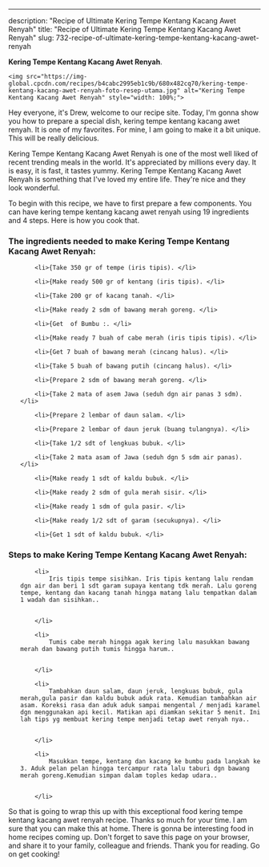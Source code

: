 ---
description: "Recipe of Ultimate Kering Tempe Kentang Kacang Awet Renyah"
title: "Recipe of Ultimate Kering Tempe Kentang Kacang Awet Renyah"
slug: 732-recipe-of-ultimate-kering-tempe-kentang-kacang-awet-renyah

<p>
	<strong>Kering Tempe Kentang Kacang Awet Renyah</strong>. 
	
</p>
<p>
	
	<img src="https://img-global.cpcdn.com/recipes/b4cabc2995eb1c9b/680x482cq70/kering-tempe-kentang-kacang-awet-renyah-foto-resep-utama.jpg" alt="Kering Tempe Kentang Kacang Awet Renyah" style="width: 100%;">
	
	
</p>
<p>
	Hey everyone, it's Drew, welcome to our recipe site. Today, I'm gonna show you how to prepare a special dish, kering tempe kentang kacang awet renyah. It is one of my favorites. For mine, I am going to make it a bit unique. This will be really delicious.
</p>
	
<p>
	
</p>
<p>
	Kering Tempe Kentang Kacang Awet Renyah is one of the most well liked of recent trending meals in the world. It's appreciated by millions every day. It is easy, it is fast, it tastes yummy. Kering Tempe Kentang Kacang Awet Renyah is something that I've loved my entire life. They're nice and they look wonderful.
</p>

<p>
To begin with this recipe, we have to first prepare a few components. You can have kering tempe kentang kacang awet renyah using 19 ingredients and 4 steps. Here is how you cook that.
</p>

<h3>The ingredients needed to make Kering Tempe Kentang Kacang Awet Renyah:</h3>

<ol>
	
		<li>{Take 350 gr of tempe (iris tipis). </li>
	
		<li>{Make ready 500 gr of kentang (iris tipis). </li>
	
		<li>{Take 200 gr of kacang tanah. </li>
	
		<li>{Make ready 2 sdm of bawang merah goreng. </li>
	
		<li>{Get  of Bumbu :. </li>
	
		<li>{Make ready 7 buah of cabe merah (iris tipis tipis). </li>
	
		<li>{Get 7 buah of bawang merah (cincang halus). </li>
	
		<li>{Take 5 buah of bawang putih (cincang halus). </li>
	
		<li>{Prepare 2 sdm of bawang merah goreng. </li>
	
		<li>{Take 2 mata of asem Jawa (seduh dgn air panas 3 sdm). </li>
	
		<li>{Prepare 2 lembar of daun salam. </li>
	
		<li>{Prepare 2 lembar of daun jeruk (buang tulangnya). </li>
	
		<li>{Take 1/2 sdt of lengkuas bubuk. </li>
	
		<li>{Take 2 mata asam of Jawa (seduh dgn 5 sdm air panas). </li>
	
		<li>{Make ready 1 sdt of kaldu bubuk. </li>
	
		<li>{Make ready 2 sdm of gula merah sisir. </li>
	
		<li>{Make ready 1 sdm of gula pasir. </li>
	
		<li>{Make ready 1/2 sdt of garam (secukupnya). </li>
	
		<li>{Get 1 sdt of kaldu bubuk. </li>
	
</ol>
<p>
	
</p>

<h3>Steps to make Kering Tempe Kentang Kacang Awet Renyah:</h3>

<ol>
	
		<li>
			Iris tipis tempe sisihkan. Iris tipis kentang lalu rendam dgn air dan beri 1 sdt garam supaya kentang tdk merah. Lalu goreng tempe, kentang dan kacang tanah hingga matang lalu tempatkan dalam 1 wadah dan sisihkan..
			
			
		</li>
	
		<li>
			Tumis cabe merah hingga agak kering lalu masukkan bawang merah dan bawang putih tumis hingga harum..
			
			
		</li>
	
		<li>
			Tambahkan daun salam, daun jeruk, lengkuas bubuk, gula merah,gula pasir dan kaldu bubuk aduk rata. Kemudian tambahkan air asam. Koreksi rasa dan aduk aduk sampai mengental / menjadi karamel dgn menggunakan api kecil. Matikan api diamkan sekitar 5 menit. Ini lah tips yg membuat kering tempe menjadi tetap awet renyah nya..
			
			
		</li>
	
		<li>
			Masukkan tempe, kentang dan kacang ke bumbu pada langkah ke 3. Aduk pelan pelan hingga tercampur rata lalu taburi dgn bawang merah goreng.Kemudian simpan dalam toples kedap udara..
			
			
		</li>
	
</ol>

<p>
	
</p>

<p>
	So that is going to wrap this up with this exceptional food kering tempe kentang kacang awet renyah recipe. Thanks so much for your time. I am sure that you can make this at home. There is gonna be interesting food in home recipes coming up. Don't forget to save this page on your browser, and share it to your family, colleague and friends. Thank you for reading. Go on get cooking!
</p>
